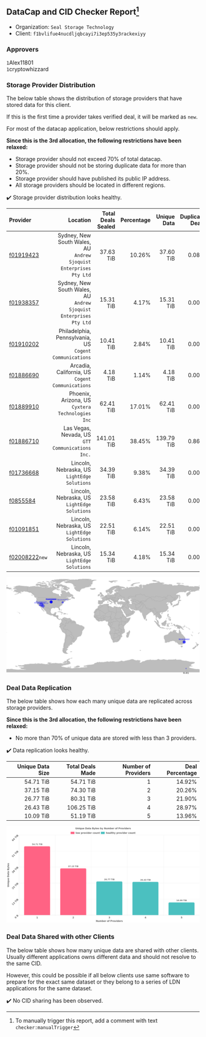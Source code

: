 ## DataCap and CID Checker Report[^1]
 - Organization: `Seal Storage Technology`
 - Client: `f1bvlifue4nucdljqbcayi7i3ep535y3rackexiyy`
### Approvers
`1`Alex11801<br/>`1`cryptowhizzard

### Storage Provider Distribution
The below table shows the distribution of storage providers that have stored data for this client.

If this is the first time a provider takes verified deal, it will be marked as `new`.

For most of the datacap application, below restrictions should apply.

**Since this is the 3rd allocation, the following restrictions have been relaxed:**
 - Storage provider should not exceed 70% of total datacap.
 - Storage provider should not be storing duplicate data for more than 20%.
 - Storage provider should have published its public IP address.
 - All storage providers should be located in different regions.

✔️ Storage provider distribution looks healthy.

| Provider                                                    |                                                              Location | Total Deals Sealed | Percentage | Unique Data | Duplicate Deals |
| :---------------------------------------------------------- | --------------------------------------------------------------------: | -----------------: | ---------: | ----------: | --------------: |
| [f01919423](https://filfox.info/en/address/f01919423)       | Sydney, New South Wales, AU<br/>`Andrew Sjoquist Enterprises Pty Ltd` |          37.63 TiB |     10.26% |   37.60 TiB |           0.08% |
| [f01938357](https://filfox.info/en/address/f01938357)       | Sydney, New South Wales, AU<br/>`Andrew Sjoquist Enterprises Pty Ltd` |          15.31 TiB |      4.17% |   15.31 TiB |           0.00% |
| [f01910202](https://filfox.info/en/address/f01910202)       |            Philadelphia, Pennsylvania, US<br/>`Cogent Communications` |          10.41 TiB |      2.84% |   10.41 TiB |           0.00% |
| [f01886690](https://filfox.info/en/address/f01886690)       |                   Arcadia, California, US<br/>`Cogent Communications` |           4.18 TiB |      1.14% |    4.18 TiB |           0.00% |
| [f01889910](https://filfox.info/en/address/f01889910)       |                   Phoenix, Arizona, US<br/>`Cyxtera Technologies Inc` |          62.41 TiB |     17.01% |   62.41 TiB |           0.00% |
| [f01886710](https://filfox.info/en/address/f01886710)       |                   Las Vegas, Nevada, US<br/>`GTT Communications Inc.` |         141.01 TiB |     38.45% |  139.79 TiB |           0.86% |
| [f01736668](https://filfox.info/en/address/f01736668)       |                       Lincoln, Nebraska, US<br/>`LightEdge Solutions` |          34.39 TiB |      9.38% |   34.39 TiB |           0.00% |
| [f0855584](https://filfox.info/en/address/f0855584)         |                       Lincoln, Nebraska, US<br/>`LightEdge Solutions` |          23.58 TiB |      6.43% |   23.58 TiB |           0.00% |
| [f01091851](https://filfox.info/en/address/f01091851)       |                       Lincoln, Nebraska, US<br/>`LightEdge Solutions` |          22.51 TiB |      6.14% |   22.51 TiB |           0.00% |
| [f02008222](https://filfox.info/en/address/f02008222)`new`  |                       Lincoln, Nebraska, US<br/>`LightEdge Solutions` |          15.34 TiB |      4.18% |   15.34 TiB |           0.00% |

![Provider Distribution](https://raw.githubusercontent.com/data-preservation-programs/filplus-checker-assets/main/filecoin-project/filecoin-plus-large-datasets/issues/1282/1674513459896.png)
### Deal Data Replication
The below table shows how each many unique data are replicated across storage providers.

**Since this is the 3rd allocation, the following restrictions have been relaxed:**
- No more than 70% of unique data are stored with less than 3 providers.

✔️ Data replication looks healthy.

| Unique Data Size | Total Deals Made | Number of Providers | Deal Percentage |
| ---------------: | ---------------: | ------------------: | --------------: |
|        54.71 TiB |        54.71 TiB |                   1 |          14.92% |
|        37.15 TiB |        74.30 TiB |                   2 |          20.26% |
|        26.77 TiB |        80.31 TiB |                   3 |          21.90% |
|        26.43 TiB |       106.25 TiB |                   4 |          28.97% |
|        10.09 TiB |        51.19 TiB |                   5 |          13.96% |

![Replication Distribution](https://raw.githubusercontent.com/data-preservation-programs/filplus-checker-assets/main/filecoin-project/filecoin-plus-large-datasets/issues/1282/1674513460987.png)
### Deal Data Shared with other Clients
The below table shows how many unique data are shared with other clients.
Usually different applications owns different data and should not resolve to the same CID.

However, this could be possible if all below clients use same software to prepare for the exact same dataset or they belong to a series of LDN applications for the same dataset.

✔️ No CID sharing has been observed.

[^1]: To manually trigger this report, add a comment with text `checker:manualTrigger`
